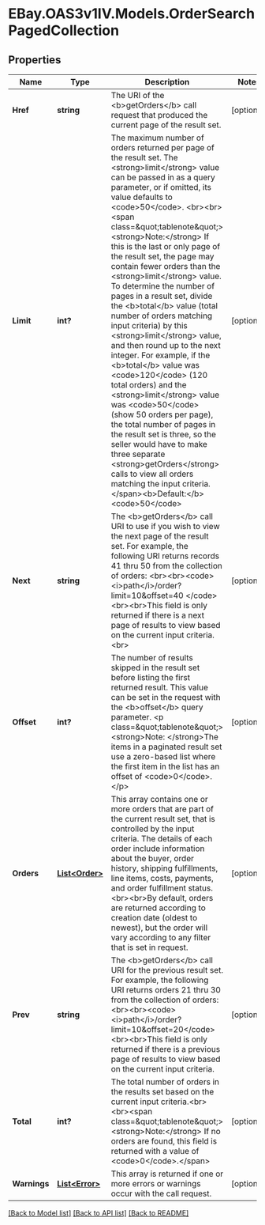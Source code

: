 # EBay.OAS3v1IV.Models.OrderSearchPagedCollection
## Properties

Name | Type | Description | Notes
------------ | ------------- | ------------- | -------------
**Href** | **string** | The URI of the &lt;b&gt;getOrders&lt;/b&gt; call request that produced the current page of the result set. | [optional] 
**Limit** | **int?** | The maximum number of orders returned per page of the result set. The &lt;strong&gt;limit&lt;/strong&gt; value can be passed in as a query parameter, or if omitted, its value defaults to &lt;code&gt;50&lt;/code&gt;. &lt;br&gt;&lt;br&gt;&lt;span class&#x3D;\&quot;tablenote\&quot;&gt;&lt;strong&gt;Note:&lt;/strong&gt; If this is the last or only page of the result set, the page may contain fewer orders than the &lt;strong&gt;limit&lt;/strong&gt; value.  To determine the number of pages in a result set, divide the &lt;b&gt;total&lt;/b&gt; value (total number of orders matching input criteria) by this &lt;strong&gt;limit&lt;/strong&gt; value, and then round up to the next integer. For example, if the &lt;b&gt;total&lt;/b&gt; value was &lt;code&gt;120&lt;/code&gt; (120 total orders) and the &lt;strong&gt;limit&lt;/strong&gt; value was &lt;code&gt;50&lt;/code&gt; (show 50 orders per page), the total number of pages in the result set is three, so the seller would have to make three separate &lt;strong&gt;getOrders&lt;/strong&gt; calls to view all orders matching the input criteria. &lt;/span&gt;&lt;b&gt;Default:&lt;/b&gt; &lt;code&gt;50&lt;/code&gt; | [optional] 
**Next** | **string** | The &lt;b&gt;getOrders&lt;/b&gt; call URI to use if you wish to view the  next page of the result set. For example, the following URI returns records 41 thru 50 from the collection of orders: &lt;br&gt;&lt;br&gt;&lt;code&gt;&lt;i&gt;path&lt;/i&gt;/order?limit&#x3D;10&amp;offset&#x3D;40 &lt;/code&gt;&lt;br&gt;&lt;br&gt;This field is only returned if there is a next page of results to view based on the current input criteria.&lt;br&gt; | [optional] 
**Offset** | **int?** | The number of results skipped in the result set before listing the first returned result. This value can be set in the request with the &lt;b&gt;offset&lt;/b&gt; query parameter. &lt;p class&#x3D;\&quot;tablenote\&quot;&gt;&lt;strong&gt;Note: &lt;/strong&gt;The items in a paginated result set use a zero-based list where the first item in the list has an offset of &lt;code&gt;0&lt;/code&gt;.&lt;/p&gt; | [optional] 
**Orders** | [**List&lt;Order&gt;**](Order.md) | This array contains one or more orders that are part of the current result set, that is controlled by the input criteria. The details of each order include information about the buyer, order history, shipping fulfillments, line items, costs, payments, and order fulfillment status. &lt;br&gt;&lt;br&gt;By default, orders are returned according to creation date (oldest to newest), but the order will vary according to any filter that is set in request. | [optional] 
**Prev** | **string** | The &lt;b&gt;getOrders&lt;/b&gt; call URI for the previous result set. For example, the following URI returns orders 21 thru 30 from the collection of orders: &lt;br&gt;&lt;br&gt;&lt;code&gt;&lt;i&gt;path&lt;/i&gt;/order?limit&#x3D;10&amp;offset&#x3D;20&lt;/code&gt;&lt;br&gt;&lt;br&gt;This field is only returned if there is a previous page of results to view based on the current input criteria. | [optional] 
**Total** | **int?** | The total number of orders in the results set based on the current input criteria.&lt;br&gt;&lt;br&gt;&lt;span class&#x3D;\&quot;tablenote\&quot;&gt;&lt;strong&gt;Note:&lt;/strong&gt; If no orders are found, this field is returned with a value of &lt;code&gt;0&lt;/code&gt;.&lt;/span&gt; | [optional] 
**Warnings** | [**List&lt;Error&gt;**](Error.md) | This array is returned if one or more errors or warnings occur with the call request. | [optional] 

[[Back to Model list]](../README.md#documentation-for-models) [[Back to API list]](../README.md#documentation-for-api-endpoints) [[Back to README]](../README.md)

